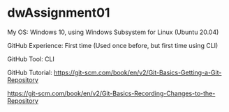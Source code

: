 # dwAssignment01

My OS: Windows 10, using Windows Subsystem for Linux (Ubuntu 20.04)

GitHub Experience: First time (Used once before, but first time using CLI)

GitHub Tool: CLI

GitHub Tutorial: https://git-scm.com/book/en/v2/Git-Basics-Getting-a-Git-Repository

https://git-scm.com/book/en/v2/Git-Basics-Recording-Changes-to-the-Repository
